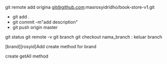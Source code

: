 git remote add origina git@github.com:masrosyidridho/book-store-v1.git

* git add .
* git commit -m"add description"
* git push origin master


git status
git remote -v
git branch
git checkout nama_branch	: keluar branch


[brand][rosyid]Add create method for brand

create getAll method

